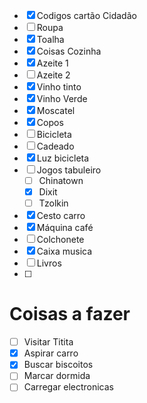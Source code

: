 - [x] Codigos cartão Cidadão
- [ ] Roupa
- [x] Toalha
- [x] Coisas Cozinha
- [x] Azeite 1
- [ ] Azeite 2
- [x] Vinho tinto
- [x] Vinho Verde
- [x] Moscatel
- [x] Copos
- [ ] Bicicleta
- [ ] Cadeado
- [x] Luz bicicleta
- [ ] Jogos tabuleiro
	- [ ] Chinatown
	- [x] Dixit
	- [ ] Tzolkin
- [x] Cesto carro
- [x] Máquina café
- [ ] Colchonete
- [x] Caixa musica
- [ ] Livros
- [ ] 

# Coisas a fazer
- [ ] Visitar Titita
- [x] Aspirar carro
- [x] Buscar biscoitos
- [ ] Marcar dormida
- [ ] Carregar electronicas